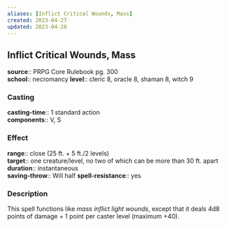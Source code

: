 ```yaml
---
aliases: [Inflict Critical Wounds, Mass]
created: 2023-04-27
updated: 2023-04-28
---
```


## Inflict Critical Wounds, Mass

**source**:: PRPG Core Rulebook pg. 300  
**school**:: necromancy
**level**:: cleric 8, oracle 8, shaman 8, witch 9

### Casting

**casting-time**:: 1 standard action  
**components**:: V, S

### Effect

**range**:: close (25 ft. + 5 ft./2 levels)  
**target**:: one creature/level, no two of which can be more than 30 ft. apart  
**duration**:: instantaneous  
**saving-throw**:: Will half
**spell-resistance**:: yes

### Description

This spell functions like *mass inflict light wounds*, except that it deals 4d8 points of damage + 1 point per caster level (maximum +40).
